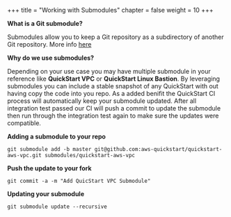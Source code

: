 +++
title = "Working with Submodules"
chapter = false
weight = 10
+++

**What is a Git submodule?**

Submodules allow you to keep a Git repository as a subdirectory of another Git repository.  More info [here](https://git-scm.com/book/en/v2/Git-Tools-Submodules)


**Why do we use submodules?**

Depending on your use case you may have multiple submodule in your reference like __QuickStart VPC__ or __QuickStart Linux Bastion__. By leveraging submodules you can include a stable snapshot of any QuickStart with out having copy the code into you repo. As a added benifit the QuickStart CI process will automatically keep your submodule updated. After all integration test passed our CI will push a commit to update the submodule then run through the integration test again to make sure the updates were compatible. 


**Adding a submodule to your repo**

`git submodule add -b master git@github.com:aws-quickstart/quickstart-aws-vpc.git submodules/quickstart-aws-vpc`

**Push the update to your fork**

`git commit -a -m "Add QuicStart VPC Submodule"`

**Updating your submodule**

`git submodule update --recursive`

